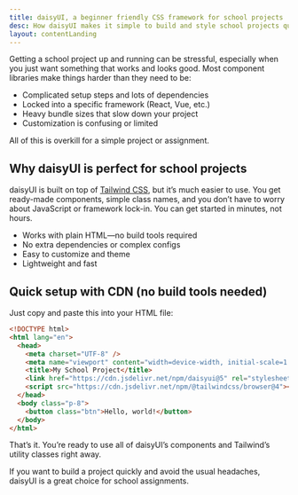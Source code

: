 ```yaml
---
title: daisyUI, a beginner friendly CSS framework for school projects
desc: How daisyUI makes it simple to build and style school projects quickly, without the hassle of complex libraries
layout: contentLanding
---
```


<script>
  import Translate from "$components/Translate.svelte"
</script>

Getting a school project up and running can be stressful, especially when you just want something that works and looks good. Most component libraries make things harder than they need to be:

- Complicated setup steps and lots of dependencies
- Locked into a specific framework (React, Vue, etc.)
- Heavy bundle sizes that slow down your project
- Customization is confusing or limited

All of this is overkill for a simple project or assignment.

## Why daisyUI is perfect for school projects

daisyUI is built on top of [Tailwind CSS](/pages/tailwind-css/), but it’s much easier to use. You get ready-made components, simple class names, and you don’t have to worry about JavaScript or framework lock-in. You can get started in minutes, not hours.


- Works with plain HTML—no build tools required
- No extra dependencies or complex configs
- Easy to customize and theme
- Lightweight and fast

## Quick setup with CDN (no build tools needed)

Just copy and paste this into your HTML file:

```html
<!DOCTYPE html>
<html lang="en">
  <head>
    <meta charset="UTF-8" />
    <meta name="viewport" content="width=device-width, initial-scale=1.0" />
    <title>My School Project</title>
    <link href="https://cdn.jsdelivr.net/npm/daisyui@5" rel="stylesheet" type="text/css" />
    <script src="https://cdn.jsdelivr.net/npm/@tailwindcss/browser@4"></script>
  </head>
  <body class="p-8">
    <button class="btn">Hello, world!</button>
  </body>
</html>
```

That’s it. You’re ready to use all of daisyUI’s components and Tailwind’s utility classes right away.

If you want to build a project quickly and avoid the usual headaches, daisyUI is a great choice for school assignments.
